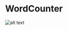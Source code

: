 # WordCounter
![alt text](https://scontent.frgn1-1.fna.fbcdn.net/v/t1.0-9/21105463_1658834254129516_4962036541645076953_n.jpg?_nc_eui2=v1%3AAeF8bpT3Lx3DzXXJmhSPB07P9XsdGnE_NSgsR5bNxXfAva-rlWjJAWl-lrUo_mZyY1gFwVcBNIk-fsMhaTEG42SU72b7dTfI074iReNzS3-rIQ&oh=78311ad75bdd524d8401fc0770e30444&oe=5A2254B4)
